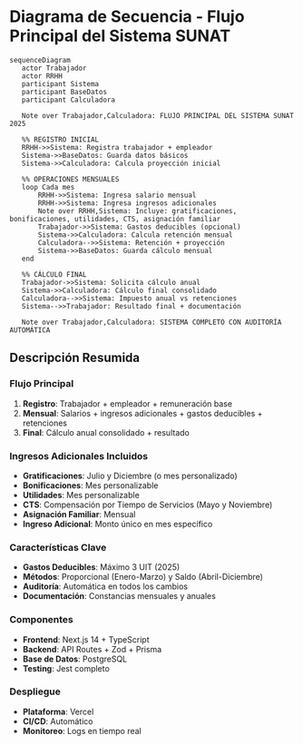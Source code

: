 # Diagrama de Secuencia - Flujo Principal del Sistema SUNAT

```mermaid
sequenceDiagram
   actor Trabajador
   actor RRHH
   participant Sistema
   participant BaseDatos
   participant Calculadora

   Note over Trabajador,Calculadora: FLUJO PRINCIPAL DEL SISTEMA SUNAT 2025

   %% REGISTRO INICIAL
   RRHH->>Sistema: Registra trabajador + empleador
   Sistema->>BaseDatos: Guarda datos básicos
   Sistema->>Calculadora: Calcula proyección inicial
   
   %% OPERACIONES MENSUALES
   loop Cada mes
       RRHH->>Sistema: Ingresa salario mensual
       RRHH->>Sistema: Ingresa ingresos adicionales
       Note over RRHH,Sistema: Incluye: gratificaciones, bonificaciones, utilidades, CTS, asignación familiar
       Trabajador->>Sistema: Gastos deducibles (opcional)
       Sistema->>Calculadora: Calcula retención mensual
       Calculadora-->>Sistema: Retención + proyección
       Sistema->>BaseDatos: Guarda cálculo mensual
   end
   
   %% CÁLCULO FINAL
   Trabajador->>Sistema: Solicita cálculo anual
   Sistema->>Calculadora: Cálculo final consolidado
   Calculadora-->>Sistema: Impuesto anual vs retenciones
   Sistema-->>Trabajador: Resultado final + documentación
   
   Note over Trabajador,Calculadora: SISTEMA COMPLETO CON AUDITORÍA AUTOMÁTICA
```

## Descripción Resumida

### **Flujo Principal**
1. **Registro**: Trabajador + empleador + remuneración base
2. **Mensual**: Salarios + ingresos adicionales + gastos deducibles + retenciones
3. **Final**: Cálculo anual consolidado + resultado

### **Ingresos Adicionales Incluidos**
- **Gratificaciones**: Julio y Diciembre (o mes personalizado)
- **Bonificaciones**: Mes personalizable
- **Utilidades**: Mes personalizable
- **CTS**: Compensación por Tiempo de Servicios (Mayo y Noviembre)
- **Asignación Familiar**: Mensual
- **Ingreso Adicional**: Monto único en mes específico

### **Características Clave**
- **Gastos Deducibles**: Máximo 3 UIT (2025)
- **Métodos**: Proporcional (Enero-Marzo) y Saldo (Abril-Diciembre)
- **Auditoría**: Automática en todos los cambios
- **Documentación**: Constancias mensuales y anuales

### **Componentes**
- **Frontend**: Next.js 14 + TypeScript
- **Backend**: API Routes + Zod + Prisma
- **Base de Datos**: PostgreSQL
- **Testing**: Jest completo

### **Despliegue**
- **Plataforma**: Vercel
- **CI/CD**: Automático
- **Monitoreo**: Logs en tiempo real
